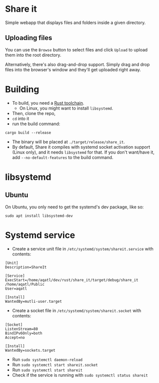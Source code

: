 # Share it

Simple webapp that displays files and folders inside a given directory.

## Uploading files

You can use the `Browse` button to select files and click `Upload` to upload them into the
root directory. 

Alternatively, there's also drag-and-drop support. Simply drag and drop files into the
browser's window and they'll get uploaded right away.

# Building

- To build, you need a [Rust toolchain](https://rustup.rs/). 
    - On Linux, you might want to install `libsystemd`.
- Then, clone the repo, 
- `cd` into it 
- run the build command:

```
cargo build --release
```

- The binary will be placed at `./target/release/share_it`.
- By default, Share it compiles with systemd socket activation support (Linux only), and it needs 
    `libsystemd` for that. If you don't want/have it, add `--no-default-features` to the build
    command.

# libsystemd

## Ubuntu

On Ubuntu, you only need to get the systemd's dev package, like so:

```
sudo apt install libsystemd-dev
```

# Systemd service

- Create a service unit file in `/etc/systemd/system/shareit.service` with contents:

```
[Unit]
Description=ShareIt

[Service]
ExecStart=/home/aqatl/dev/rust/share_it/target/debug/share_it /home/aqatl/Public
User=aqatl

[Install]
WantedBy=mutli-user.target
```

- Create a socket file in `/etc/systemd/system/shareit.socket` with contents:

```
[Socket]
ListenStream=80
BindIPv6Only=both
Accept=no

[Install]
WantedBy=sockets.target
```

- Run `sudo systemctl daemon-reload`
- Run `sudo systemctl start shareit.socket`
- Run `sudo systemctl start shareit`
- Check if the service is running with `sudo systemctl status shareit`
